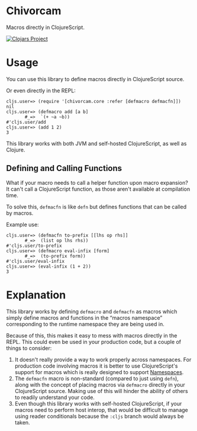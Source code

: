 # Chivorcam

Macros directly in ClojureScript.

[![Clojars Project](https://img.shields.io/clojars/v/chivorcam.svg)](https://clojars.org/chivorcam)

# Usage

You can use this library to define macros directly in ClojureScript source.

Or even directly in the REPL:

```
cljs.user=> (require '[chivorcam.core :refer [defmacro defmacfn]])
nil
cljs.user=> (defmacro add [a b]
       #_=>  `(+ ~a ~b))
#'cljs.user/add
cljs.user=> (add 1 2)
3
```

This library works with both JVM and self-hosted ClojureScript, as well as Clojure.

## Defining and Calling Functions

What if your macro needs to call a helper function upon macro expansion? 
It can't call a ClojureScript function, as those aren't available at 
compilation time.

To solve this, `defmacfn` is like `defn` but defines functions that can
be called by macros. 

Example use:

```
cljs.user=> (defmacfn to-prefix [[lhs op rhs]]
       #_=>  (list op lhs rhs))
#'cljs.user/to-prefix
cljs.user=> (defmacro eval-infix [form]
       #_=>  (to-prefix form))
#'cljs.user/eval-infix
cljs.user=> (eval-infix (1 + 2))
3
```

# Explanation

This library works by defining `defmacro` and `defmacfn` as macros which simply 
define macros and functions in the “macros namespace” corresponding to the 
runtime namespace they are being used in.

Because of this, this makes it easy to mess with macros directly in the REPL. 
This could even be used in your production code, but a couple of things to consider:

1. It doesn't really provide a way to work properly across namespaces. 
For production code involving macros it is better to use ClojureScript's 
support for macros which is really designed to support 
[Namespaces](https://clojurescript.org/guides/ns-forms).
2. The `defmacfn` macro is non-standard (compared to just using `defn`), 
along with the concept of placing macros via `defmacro` directly in your 
ClojureScript source. Making use of this will hinder the ability of others 
to readily understand your code.
3. Even though this library works with self-hosted ClojureScript, if your 
macros need to perform host interop, that would be difficult to manage 
using reader conditionals because the `:cljs` branch would always be taken.
